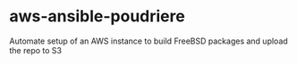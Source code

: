 # aws-ansible-poudriere
Automate setup of an AWS instance to build FreeBSD packages and upload the repo to S3
